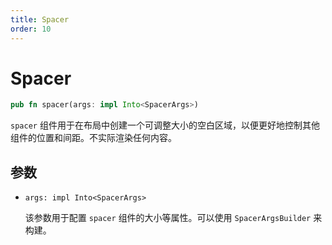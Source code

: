 ```yaml
---
title: Spacer
order: 10
---
```


# Spacer

```rust
pub fn spacer(args: impl Into<SpacerArgs>)
```

`spacer` 组件用于在布局中创建一个可调整大小的空白区域，以便更好地控制其他组件的位置和间距。不实际渲染任何内容。

## 参数

- `args: impl Into<SpacerArgs>`

  该参数用于配置 `spacer` 组件的大小等属性。可以使用 `SpacerArgsBuilder` 来构建。
